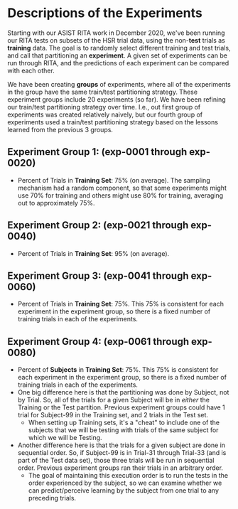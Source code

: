 # Descriptions of the Experiments

Starting with our ASIST RITA work in December 2020, we've been running our RITA tests on subsets of the HSR trial data, using the non-**test** trials as **training** data. The goal is to randomly select different training and test trials, and call that partitioning an **experiment**.  A given set of experiments can be run through RITA, and the predictions of each experiment can be compared with each other.  

We have been creating **groups** of experiments, where all of the experiments in the group have the same train/test partitioning strategy.  These experiment groups include 20 experiments (so far).  We have been refining our train/test partitioning strategy over time.  I.e., out first group of experiments was created relatively naively, but our fourth group of experiments used a train/test partitioning strategy based on the lessons learned from the previous 3 groups.

## Experiment Group 1: (exp-0001 through exp-0020)
* Percent of Trials in **Training Set**: 75% (on average).  The sampling mechanism had a random component, so that some experiments might use 70% for training and others might use 80% for training, averaging out to approximately 75%.

## Experiment Group 2: (exp-0021 through exp-0040)
* Percent of Trials in **Training Set**: 95% (on average).  

## Experiment Group 3: (exp-0041 through exp-0060)
* Percent of Trials in **Training Set**: 75%. This 75% is consistent for each experiment in the experiment group, so there is a fixed number of training trials in each of the experiments.

## Experiment Group 4: (exp-0061 through exp-0080)
* Percent of **Subjects** in **Training Set**: 75%. This 75% is consistent for each experiment in the experiment group, so there is a fixed number of training trials in each of the experiments.
* One big difference here is that the partitioning was done by Subject, not by Trial.  So, all of the trials for a given Subject will be in *either* the Training or the Test partition.  Previous experiment groups could have 1 trial for Subject-99 in the Training set, and 2 trials in the Test set.
	* When setting up Training sets, it's a "cheat" to include one of the subjects that we will be testing with trials of the same subject for which we will be Testing.
* Another difference here is that the trials for a given subject are done in sequential order.  So, if Subject-99 is in Trial-31 through Trial-33 (and is part of the Test data set), those three trials will be run in sequential order.  Previous experiment groups ran their trials in an arbitrary order.  
	* The goal of maintaining this execution order is to run the tests in the order experienced by the subject, so we can examine whether we can predict/perceive learning by the subject from one trial to any preceding trials.
